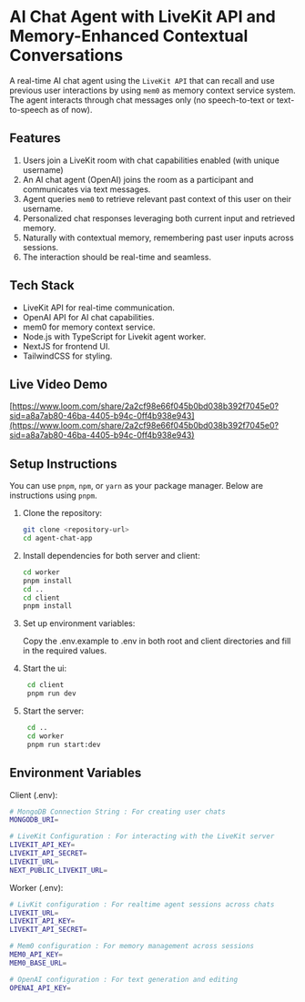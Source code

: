 # AI Chat Agent with LiveKit API and Memory-Enhanced Contextual Conversations

A real-time AI chat agent using the `LiveKit API` that can recall and use previous user interactions by using `mem0` as memory context service system. The agent interacts through chat messages only (no speech-to-text or text-to-speech as of now).

## Features

1. Users join a LiveKit room with chat capabilities enabled (with unique username)
2. An AI chat agent (OpenAI) joins the room as a participant and communicates via text messages.
3. Agent queries `mem0` to retrieve relevant past context of this user on their username.
4. Personalized chat responses leveraging both current input and retrieved memory.
5. Naturally with contextual memory, remembering past user inputs across sessions.
6. The interaction should be real-time and seamless.

## Tech Stack

- LiveKit API for real-time communication.
- OpenAI API for AI chat capabilities.
- mem0 for memory context service.
- Node.js with TypeScript for Livekit agent worker.
- NextJS for frontend UI.
- TailwindCSS for styling.

## Live Video Demo

[https://www.loom.com/share/2a2cf98e66f045b0bd038b392f7045e0?sid=a8a7ab80-46ba-4405-b94c-0ff4b938e943](https://www.loom.com/share/2a2cf98e66f045b0bd038b392f7045e0?sid=a8a7ab80-46ba-4405-b94c-0ff4b938e943)

## Setup Instructions

You can use `pnpm`, `npm`, or `yarn` as your package manager. Below are instructions using `pnpm`.

1. Clone the repository:

   ```bash
   git clone <repository-url>
   cd agent-chat-app
   ```

2. Install dependencies for both server and client:

   ```bash
   cd worker
   pnpm install
   cd ..
   cd client
   pnpm install
   ```

3. Set up environment variables:

   Copy the .env.example to .env in both root and client directories and fill in the required values.

4. Start the ui:

   ```bash
    cd client
    pnpm run dev
   ```

5. Start the server:
   ```bash
    cd ..
    cd worker
    pnpm run start:dev
   ```

## Environment Variables

Client (.env):

```bash
# MongoDB Connection String : For creating user chats
MONGODB_URI=

# LiveKit Configuration : For interacting with the LiveKit server
LIVEKIT_API_KEY=
LIVEKIT_API_SECRET=
LIVEKIT_URL=
NEXT_PUBLIC_LIVEKIT_URL=
```

Worker (.env):

```bash
# LivKit configuration : For realtime agent sessions across chats
LIVEKIT_URL=
LIVEKIT_API_KEY=
LIVEKIT_API_SECRET=

# Mem0 configuration : For memory management across sessions
MEM0_API_KEY=
MEM0_BASE_URL=

# OpenAI configuration : For text generation and editing
OPENAI_API_KEY=
```
